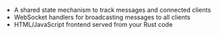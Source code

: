 - A shared state mechanism to track messages and connected clients
- WebSocket handlers for broadcasting messages to all clients
- HTML/JavaScript frontend served from your Rust code
